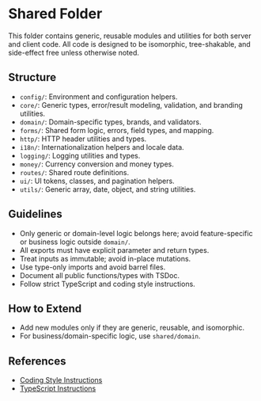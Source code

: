 # Shared Folder

This folder contains generic, reusable modules and utilities for both server and client code. All code is designed to be
isomorphic, tree-shakable, and side-effect free unless otherwise noted.

## Structure

- `config/`: Environment and configuration helpers.
- `core/`: Generic types, error/result modeling, validation, and branding utilities.
- `domain/`: Domain-specific types, brands, and validators.
- `forms/`: Shared form logic, errors, field types, and mapping.
- `http/`: HTTP header utilities and types.
- `i18n/`: Internationalization helpers and locale data.
- `logging/`: Logging utilities and types.
- `money/`: Currency conversion and money types.
- `routes/`: Shared route definitions.
- `ui/`: UI tokens, classes, and pagination helpers.
- `utils/`: Generic array, date, object, and string utilities.

## Guidelines

- Only generic or domain-level logic belongs here; avoid feature-specific or business logic outside `domain/`.
- All exports must have explicit parameter and return types.
- Treat inputs as immutable; avoid in-place mutations.
- Use type-only imports and avoid barrel files.
- Document all public functions/types with TSDoc.
- Follow strict TypeScript and coding style instructions.

## How to Extend

- Add new modules only if they are generic, reusable, and isomorphic.
- For business/domain-specific logic, use `shared/domain`.

## References

- [Coding Style Instructions](../../.github/instructions/coding-style.instructions.md)
- [TypeScript Instructions](../../.github/instructions/typescript.instructions.md)
